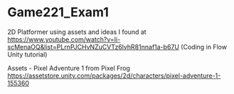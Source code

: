 # Game221_Exam1
2D Platformer using assets and ideas I found at https://www.youtube.com/watch?v=Ii-scMenaOQ&list=PLrnPJCHvNZuCVTz6lvhR81nnaf1a-b67U (Coding in Flow Unity tutorial)

Assets - Pixel Adventure 1 from Pixel Frog https://assetstore.unity.com/packages/2d/characters/pixel-adventure-1-155360
